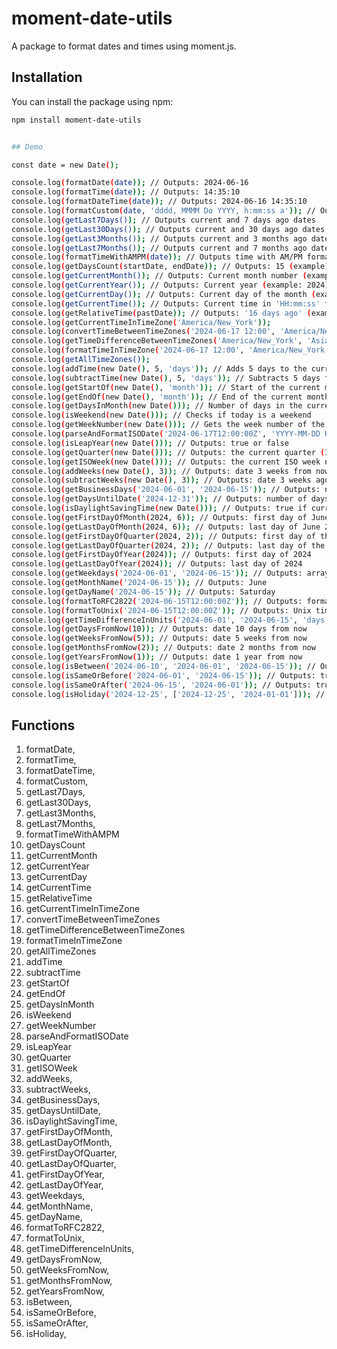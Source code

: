 # moment-date-utils

A package to format dates and times using moment.js.

## Installation

You can install the package using npm:

```sh
npm install moment-date-utils


## Demo

const date = new Date();

console.log(formatDate(date)); // Outputs: 2024-06-16
console.log(formatTime(date)); // Outputs: 14:35:10
console.log(formatDateTime(date)); // Outputs: 2024-06-16 14:35:10
console.log(formatCustom(date, 'dddd, MMMM Do YYYY, h:mm:ss a')); // Outputs: Sunday, June 16th 2024, 2:35:10 pm
console.log(getLast7Days()); // Outputs current and 7 days ago dates
console.log(getLast30Days()); // Outputs current and 30 days ago dates
console.log(getLast3Months()); // Outputs current and 3 months ago dates
console.log(getLast7Months()); // Outputs current and 7 months ago dates
console.log(formatTimeWithAMPM(date)); // Outputs time with AM/PM format
console.log(getDaysCount(startDate, endDate)); // Outputs: 15 (example)
console.log(getCurrentMonth()); // Outputs: Current month number (example: 6 for June)
console.log(getCurrentYear()); // Outputs: Current year (example: 2024)
console.log(getCurrentDay()); // Outputs: Current day of the month (example: 16)
console.log(getCurrentTime()); // Outputs: Current time in 'HH:mm:ss' format (example: 14:35:10)
console.log(getRelativeTime(pastDate)); // Outputs: '16 days ago' (example)
console.log(getCurrentTimeInTimeZone('America/New_York'));
console.log(convertTimeBetweenTimeZones('2024-06-17 12:00', 'America/New_York', 'Asia/Tokyo'));
console.log(getTimeDifferenceBetweenTimeZones('America/New_York', 'Asia/Tokyo'));
console.log(formatTimeInTimeZone('2024-06-17 12:00', 'America/New_York', 'MMMM Do YYYY, h:mm:ss a'));
console.log(getAllTimeZones());
console.log(addTime(new Date(), 5, 'days')); // Adds 5 days to the current date
console.log(subtractTime(new Date(), 5, 'days')); // Subtracts 5 days from the current date
console.log(getStartOf(new Date(), 'month')); // Start of the current month
console.log(getEndOf(new Date(), 'month')); // End of the current month
console.log(getDaysInMonth(new Date())); // Number of days in the current month
console.log(isWeekend(new Date())); // Checks if today is a weekend
console.log(getWeekNumber(new Date())); // Gets the week number of the current date
console.log(parseAndFormatISODate('2024-06-17T12:00:00Z', 'YYYY-MM-DD HH:mm:ss')); // Parses and formats an ISO 8601 date
console.log(isLeapYear(new Date())); // Outputs: true or false
console.log(getQuarter(new Date())); // Outputs: the current quarter (1-4)
console.log(getISOWeek(new Date())); // Outputs: the current ISO week number
console.log(addWeeks(new Date(), 3)); // Outputs: date 3 weeks from now
console.log(subtractWeeks(new Date(), 3)); // Outputs: date 3 weeks ago
console.log(getBusinessDays('2024-06-01', '2024-06-15')); // Outputs: number of business days between June 1 and June 15, 2024
console.log(getDaysUntilDate('2024-12-31')); // Outputs: number of days until December 31, 2024
console.log(isDaylightSavingTime(new Date())); // Outputs: true if current date is in DST, false otherwise
console.log(getFirstDayOfMonth(2024, 6)); // Outputs: first day of June 2024
console.log(getLastDayOfMonth(2024, 6)); // Outputs: last day of June 2024
console.log(getFirstDayOfQuarter(2024, 2)); // Outputs: first day of the 2nd quarter of 2024
console.log(getLastDayOfQuarter(2024, 2)); // Outputs: last day of the 2nd quarter of 2024
console.log(getFirstDayOfYear(2024)); // Outputs: first day of 2024
console.log(getLastDayOfYear(2024)); // Outputs: last day of 2024
console.log(getWeekdays('2024-06-01', '2024-06-15')); // Outputs: array of weekdays between June 1 and June 15, 2024
console.log(getMonthName('2024-06-15')); // Outputs: June
console.log(getDayName('2024-06-15')); // Outputs: Saturday
console.log(formatToRFC2822('2024-06-15T12:00:00Z')); // Outputs: formatted RFC 2822 string of the date
console.log(formatToUnix('2024-06-15T12:00:00Z')); // Outputs: Unix timestamp of the date
console.log(getTimeDifferenceInUnits('2024-06-01', '2024-06-15', 'days')); // Outputs: 14 (difference in days)
console.log(getDaysFromNow(10)); // Outputs: date 10 days from now
console.log(getWeeksFromNow(5)); // Outputs: date 5 weeks from now
console.log(getMonthsFromNow(2)); // Outputs: date 2 months from now
console.log(getYearsFromNow(1)); // Outputs: date 1 year from now
console.log(isBetween('2024-06-10', '2024-06-01', '2024-06-15')); // Outputs: true
console.log(isSameOrBefore('2024-06-01', '2024-06-15')); // Outputs: true
console.log(isSameOrAfter('2024-06-15', '2024-06-01')); // Outputs: true
console.log(isHoliday('2024-12-25', ['2024-12-25', '2024-01-01'])); // Outputs: true
```

## Functions

1. formatDate,
2. formatTime,
3. formatDateTime,
4. formatCustom,
5. getLast7Days,
6. getLast30Days,
7. getLast3Months,
8. getLast7Months,
9. formatTimeWithAMPM
10. getDaysCount
11. getCurrentMonth
12. getCurrentYear
13. getCurrentDay
14. getCurrentTime
15. getRelativeTime
16. getCurrentTimeInTimeZone
17. convertTimeBetweenTimeZones
18. getTimeDifferenceBetweenTimeZones
19. formatTimeInTimeZone
20. getAllTimeZones
21. addTime
22. subtractTime
23. getStartOf
24. getEndOf
25. getDaysInMonth
26. isWeekend
27. getWeekNumber
28. parseAndFormatISODate
29. isLeapYear
30. getQuarter
31. getISOWeek
32. addWeeks,
33. subtractWeeks,
34. getBusinessDays,
35. getDaysUntilDate,
36. isDaylightSavingTime,
37. getFirstDayOfMonth,
38. getLastDayOfMonth,
39. getFirstDayOfQuarter,
40. getLastDayOfQuarter,
41. getFirstDayOfYear,
42. getLastDayOfYear,
43. getWeekdays,
44. getMonthName,
45. getDayName,
46. formatToRFC2822,
47. formatToUnix,
48. getTimeDifferenceInUnits,
49. getDaysFromNow,
50. getWeeksFromNow,
51. getMonthsFromNow,
52. getYearsFromNow,
53. isBetween,
54. isSameOrBefore,
55. isSameOrAfter,
56. isHoliday,
